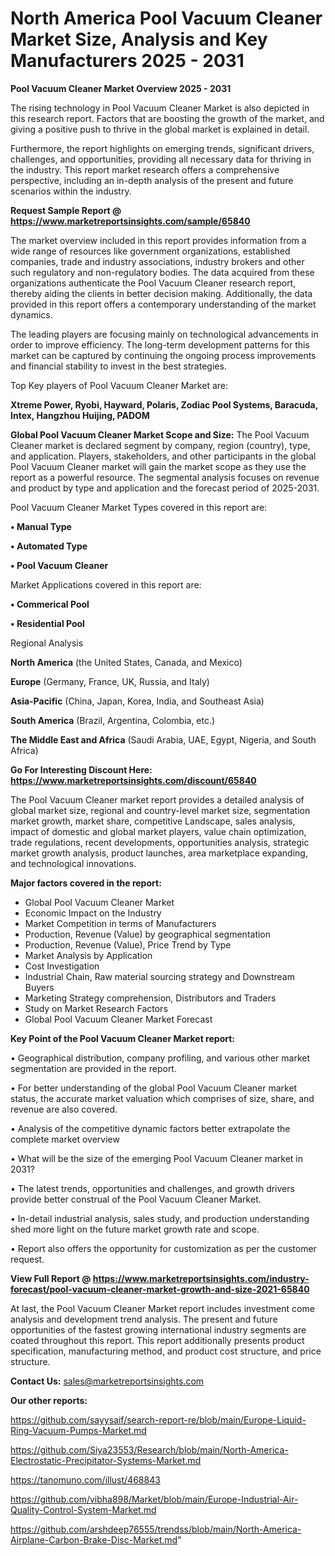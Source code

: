 # North America Pool Vacuum Cleaner Market Size, Analysis and Key Manufacturers 2025 - 2031

<Strong> Pool Vacuum Cleaner Market Overview 2025 - 2031</strong>

The rising technology in Pool Vacuum Cleaner Market is also depicted in this research report. Factors that are boosting the growth of the market, and giving a positive push to thrive in the global market is explained in detail.

Furthermore, the report highlights on emerging trends, significant drivers, challenges, and opportunities, providing all necessary data for thriving in the industry. This report market research offers a comprehensive perspective, including an in-depth analysis of the present and future scenarios within the industry.

<strong>Request Sample Report @ <a href=https://www.marketreportsinsights.com/sample/65840>https://www.marketreportsinsights.com/sample/65840</a></strong>

The market overview included in this report provides information from a wide range of resources like government organizations, established companies, trade and industry associations, industry brokers and other such regulatory and non-regulatory bodies. The data acquired from these organizations authenticate the Pool Vacuum Cleaner research report, thereby aiding the clients in better decision making. Additionally, the data provided in this report offers a contemporary understanding of the market dynamics.

The leading players are focusing mainly on technological advancements in order to improve efficiency. The long-term development patterns for this market can be captured by continuing the ongoing process improvements and financial stability to invest in the best strategies.

Top Key players of Pool Vacuum Cleaner Market are:

<strong>Xtreme Power, Ryobi, Hayward, Polaris, Zodiac Pool Systems, Baracuda, Intex, Hangzhou Huijing, PADOM</strong>

<strong><b>Global Pool Vacuum Cleaner Market Scope and Size:</b></strong>
The Pool Vacuum Cleaner market is declared segment by company, region (country), type, and application. Players, stakeholders, and other participants in the global Pool Vacuum Cleaner market will gain the market scope as they use the report as a powerful resource. The segmental analysis focuses on revenue and product by type and application and the forecast period of 2025-2031.

Pool Vacuum Cleaner Market Types covered in this report are:

<strong>• Manual Type

• Automated Type

• Pool Vacuum Cleaner</strong>

Market Applications covered in this report are:

<strong>• Commerical Pool

• Residential Pool</strong> 

Regional Analysis

<strong>North America</strong> (the United States, Canada, and Mexico)

<strong>Europe</strong> (Germany, France, UK, Russia, and Italy)

<strong>Asia-Pacific</strong> (China, Japan, Korea, India, and Southeast Asia)

<strong>South America</strong> (Brazil, Argentina, Colombia, etc.)

<strong>The Middle East and Africa</strong> (Saudi Arabia, UAE, Egypt, Nigeria, and South Africa)

<strong>Go For Interesting Discount Here: <a href=https://www.marketreportsinsights.com/discount/65840>https://www.marketreportsinsights.com/discount/65840</a></strong>

The Pool Vacuum Cleaner market report provides a detailed analysis of global market size, regional and country-level market size, segmentation market growth, market share, competitive Landscape, sales analysis, impact of domestic and global market players, value chain optimization, trade regulations, recent developments, opportunities analysis, strategic market growth analysis, product launches, area marketplace expanding, and technological innovations.

<strong><b>Major factors covered in the report:</b></strong>
<ul>
  <li>Global Pool Vacuum Cleaner Market </li>
  <li>Economic Impact on the Industry</li>
  <li>Market Competition in terms of Manufacturers</li>
  <li>Production, Revenue (Value) by geographical segmentation</li>
  <li>Production, Revenue (Value), Price Trend by Type</li>
  <li>Market Analysis by Application</li>
  <li>Cost Investigation</li>
  <li>Industrial Chain, Raw material sourcing strategy and Downstream Buyers</li>
  <li>Marketing Strategy comprehension, Distributors and Traders</li>
  <li>Study on Market Research Factors</li>
  <li>Global Pool Vacuum Cleaner Market Forecast</li>
</ul>

<strong><b>Key Point of the Pool Vacuum Cleaner Market report:</b></strong>

• Geographical distribution, company profiling, and various other market segmentation are provided in the report.

• For better understanding of the global Pool Vacuum Cleaner market status, the accurate market valuation which comprises of size, share, and revenue are also covered.

• Analysis of the competitive dynamic factors better extrapolate the complete market overview

• What will be the size of the emerging Pool Vacuum Cleaner market in 2031?

• The latest trends, opportunities and challenges, and growth drivers provide better construal of the Pool Vacuum Cleaner Market.

• In-detail industrial analysis, sales study, and production understanding shed more light on the future market growth rate and scope.

• Report also offers the opportunity for customization as per the customer request.

<strong><b>View Full Report @ <a href=https://www.marketreportsinsights.com/industry-forecast/pool-vacuum-cleaner-market-growth-and-size-2021-65840>https://www.marketreportsinsights.com/industry-forecast/pool-vacuum-cleaner-market-growth-and-size-2021-65840</a></b></strong>


At last, the Pool Vacuum Cleaner Market report includes investment come analysis and development trend analysis. The present and future opportunities of the fastest growing international industry segments are coated throughout this report. This report additionally presents product specification, manufacturing method, and product cost structure, and price structure.

<strong>Contact Us:</strong>
sales@marketreportsinsights.com

<strong>Our other reports:</strong>

<a href=https://github.com/sayysaif/search-report-re/blob/main/Europe-Liquid-Ring-Vacuum-Pumps-Market.md>https://github.com/sayysaif/search-report-re/blob/main/Europe-Liquid-Ring-Vacuum-Pumps-Market.md</a>

<a href=https://github.com/Siya23553/Research/blob/main/North-America-Electrostatic-Precipitator-Systems-Market.md>https://github.com/Siya23553/Research/blob/main/North-America-Electrostatic-Precipitator-Systems-Market.md</a>

<a href=https://tanomuno.com/illust/468843>https://tanomuno.com/illust/468843</a>

<a href=https://github.com/vibha898/Market/blob/main/Europe-Industrial-Air-Quality-Control-System-Market.md>https://github.com/vibha898/Market/blob/main/Europe-Industrial-Air-Quality-Control-System-Market.md</a>

<a href=https://github.com/arshdeep76555/trendss/blob/main/North-America-Airplane-Carbon-Brake-Disc-Market.md>https://github.com/arshdeep76555/trendss/blob/main/North-America-Airplane-Carbon-Brake-Disc-Market.md</a>"
